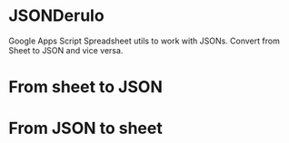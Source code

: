# JSONDerulo
Google Apps Script Spreadsheet utils to work with JSONs. Convert from Sheet to JSON and vice versa.

# From sheet to JSON


# From JSON to sheet




